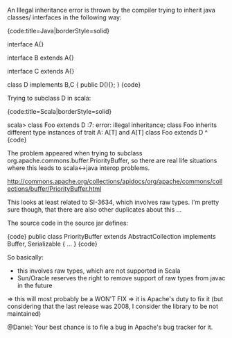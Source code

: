 An Illegal inheritance error is thrown by the compiler trying to inherit java classes/ interfaces in the following way:

{code:title=Java|borderStyle=solid}

interface A<T>{}

interface B<T> extends A<T>{}

interface C extends A{}

class D implements B,C {
	public D(){};
}
{code}

Trying to subclass D in scala:

{code:title=Scala|borderStyle=solid}

scala> class Foo extends D
<console>:7: error: illegal inheritance;
 class Foo inherits different type instances of trait A:
A[T] and A[T]
       class Foo extends D
             ^
{code}

The problem appeared when trying to subclass org.apache.commons.buffer.PriorityBuffer, so there are real life situations where this leads to scala<->java interop problems.

http://commons.apache.org/collections/apidocs/org/apache/commons/collections/buffer/PriorityBuffer.html


This looks at least related to SI-3634, which involves raw types. I'm pretty sure though, that there are also other duplicates about this ...

The source code in the source jar defines:

{code}
public class PriorityBuffer extends AbstractCollection implements Buffer, Serializable { ... }
{code}

So basically:

 - this involves raw types, which are not supported in Scala
 - Sun/Oracle reserves the right to remove support of raw types from javac in the future

 => this will most probably be a WON'T FIX
 => it is Apache's duty to fix it (but considering that the last release was 2008, I consider the library to be not maintained)

@Daniel: Your best chance is to file a bug in Apache's bug tracker for it.
